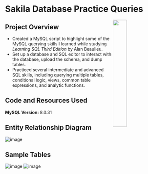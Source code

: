 # Sakila Database Practice Queries
<img src="https://images.unsplash.com/photo-1581905764498-f1b60bae941a?ixlib=rb-4.0.3&ixid=M3wxMjA3fDB8MHxwaG90by1wYWdlfHx8fGVufDB8fHx8fA%3D%3D&auto=format&fit=crop&w=764&q=80"
 width=30% height=30% align=right>

## Project Overview
* Created a MySQL script to highlight some of the MySQL querying skills I learned while studying _Learning SQL Third Edition_ by Alan Beaulieu.
* Set up a database and SQL editor to interact with the database, upload the schema, and dump tables.
* Practiced several intermediate and advanced SQL skills, including querying multiple tables, conditional logic, views, common table expressions, and analytic functions.

## Code and Resources Used
**MySQL Version:** 8.0.31

## Entity Relationship Diagram
![image](https://github.com/eangutierrez/Sakila_Practice_Queries/assets/92600212/4e3c274b-c7bc-478a-8c7e-41bef96991bf)

## Sample Tables
![image](https://github.com/eangutierrez/Sakila_Practice_Queries/assets/92600212/b51b7524-676c-43a6-9a1e-d8f203fa0349)
![image](https://github.com/eangutierrez/Sakila_Practice_Queries/assets/92600212/79b59198-1c66-4d46-a876-9f823067fa75)

